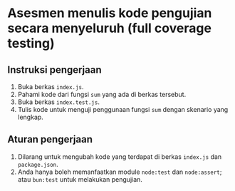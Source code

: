 # Asesmen menulis kode pengujian secara menyeluruh (full coverage testing)

## Instruksi pengerjaan

1. Buka berkas `index.js`.
2. Pahami kode dari fungsi `sum` yang ada di berkas tersebut.
3. Buka berkas `index.test.js`.
4. Tulis kode untuk menguji penggunaan fungsi `sum` dengan skenario yang lengkap.

## Aturan pengerjaan

1. Dilarang untuk mengubah kode yang terdapat di berkas `index.js` dan `package.json`.
2. Anda hanya boleh memanfaatkan module `node:test` dan `node:assert`; atau `bun:test` untuk melakukan 
pengujian.